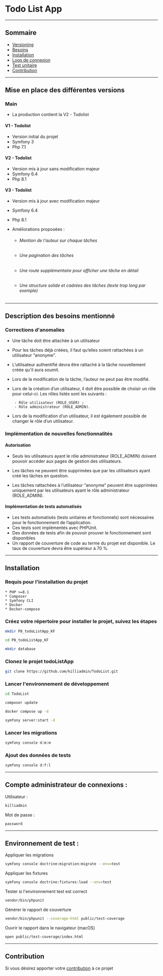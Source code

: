 # Todo List App

---

## Sommaire

- [Versioning](#versioning)
- [Besoins](#besoins)
- [Installation](#installation)
- [Logs de connexion](#compte_administrateur)
- [Test unitaire](#test_unitaire)
- [Contribution](#contribution)

---

<div id='versioning'>

## Mise en place des différentes versions 

### Main

   - La production contient la V2 - Todolist

#### V1 - Todolist

   - Version initial du projet 
   - Symfony 3 
   - Php 7.1 

#### V2 - Todolist

   - Version mis à jour sans modification majeur 
   - Symfony 6.4
   - Php 8.1

#### V3 - Todolist

   - Version mis à jour avec modification majeur
   - Symfony 6.4
   - Php 8.1
   - Améliorations proposées :

     - ###### Mention de l'auteur sur chaque tâches
     - ###### Une pagination des tâches
     - ###### Une route supplémentaire pour afficher une tâche en détail
     - ###### Une structure solide et cadrées des tâches (texte trop long par exemple)

</div>

---

<div id='besoins'>

## Description des besoins mentionné
### Corrections d'anomalies
 - Une tâche doit être attachée à un utilisateur
 - Pour les tâches déjà créées, il faut qu’elles soient rattachées à un utilisateur “anonyme”.
 

 - L’utilisateur authentifié devra être rattaché à la tâche nouvellement créée qu'il aura soumit.


 - Lors de la modification de la tâche, l’auteur ne peut pas être modifié.
 - Lors de la création d’un utilisateur, il doit être possible de choisir un rôle pour celui-ci. Les rôles listés sont les suivants :

        - Rôle utilisateur (ROLE_USER) ;
        - Rôle administrateur (ROLE_ADMIN).
 
    

  - Lors de la modification d’un utilisateur, il est également possible de changer le rôle d’un utilisateur.


### Implémentation de nouvelles fonctionnalités

#### Autorisation

- Seuls les utilisateurs ayant le rôle administrateur (ROLE_ADMIN) doivent pouvoir accéder aux pages de gestion des utilisateurs.

- Les tâches ne peuvent être supprimées que par les utilisateurs ayant créé les tâches en question.

- Les tâches rattachées à l’utilisateur “anonyme” peuvent être supprimées uniquement par les utilisateurs ayant le rôle administrateur (ROLE_ADMIN).

#### Implémentation de tests automatisés

- Les tests automatisés (tests unitaires et fonctionnels) sont nécessaires pour le fonctionnement de l’application.
- Ces tests sont implémentés avec PHPUnit.
- Des données de tests afin de pouvoir prouver le fonctionnement sont disponibles
- Un rapport de couverture de code au terme du projet est disponible. Le taux de couverture devra être supérieur à 70 %.

</div>

---

<div id='installation'>

## Installation

### Requis pour l'installation du projet

    * PHP >=8.1
    * Composer   
    * Symfony CLI
    * Docker
    * Docker-compose

### Créez votre répertoire pour installer le projet, suivez les étapes

```bash
mkdir P8_todoListApp_KF

cd P8_todoListApp_KF

mkdir database
```

### Clonez le projet todoListApp

```bash
git clone https://github.com/killiadmin/TodoList.git
```

### Lancer l'environnement de développement

```bash
cd TodoList
```

```bash
composer update 
```

```bash
docker compose up -d
```

```bash
symfony server:start -d
```

### Lancer les migrations

```bash
symfony console d:m:m
```

### Ajout des données de tests

```bash
symfony console d:f:l
```

</div>

---

<div id="compte_administrateur">

## Compte administrateur de connexions :

Utilisateur :
```bash
killiadmin
```

Mot de passe :
```bash
password
```

</div>

---

<div id='test_unitaire'>

## Environnement de test :

Appliquer les migrations

```bash
symfony console doctrine:migration:migrate --env=test
```

Appliquer les fixtures
```bash
symfony console doctrine:fixtures:load --env=test
```

Tester si l'environnement test est correct
```bash
vendor/bin/phpunit
```

Générer le rapport de couverture
```bash
vendor/bin/phpunit --coverage-html public/test-coverage
```

Ouvrir le rapport dans le navigateur (macOS)
```bash
open public/test-coverage/index.html
```

</div>

---

<div id='versioning'>

## Contribution 

Si vous désirez apporter votre [contribution](https://github.com/killiadmin/TodoList/blob/main/CONTRIBUTION.md) à ce projet

</div>
